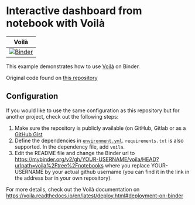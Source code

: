 # Interactive dashboard from notebook with Voilà


| Voilà |
| :---------------------: |
| [![Binder](https://mybinder.org/badge_logo.svg)](https://mybinder.org/v2/gh/Johannpetermann/voila/HEAD?urlpath=voila%2Ftree%2Fnotebooks) |

This example demonstrates how to use [Voilà](https://github.com/voila-dashboards/voila) on Binder.

Original code found on [this repository](https://github.com/binder-examples/voila)

## Configuration

If you would like to use the same configuration as this repository but for another project, check out the following steps:

1. Make sure the repository is publicly available (on GitHub, Gitlab or as a [GitHub Gist](https://gist.github.com)
2. Define the dependencies in [`environment.yml`](./environment.yml). `requirements.txt` is also supported. In the dependency file, add `voila`.
3. Edit the README file and change the Binder url to https://mybinder.org/v2/gh/YOUR-USERNAME/voila/HEAD?urlpath=voila%2Ftree%2Fnotebooks where you replace YOUR-USERNAME by your actual github username (you can find it in the link in the address bar in your own repository).

For more details, check out the Voilà documentation on https://voila.readthedocs.io/en/latest/deploy.html#deployment-on-binder

